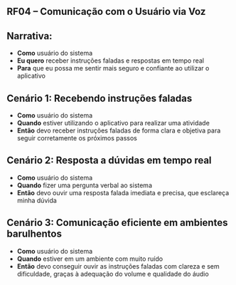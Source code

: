 ## RF04 – Comunicação com o Usuário via Voz

## Narrativa:

* **Como** usuário do sistema  
* **Eu quero** receber instruções faladas e respostas em tempo real  
* **Para** que eu possa me sentir mais seguro e confiante ao utilizar o aplicativo  

## Cenário 1: Recebendo instruções faladas

* **Como** usuário do sistema  
* **Quando** estiver utilizando o aplicativo para realizar uma atividade  
* **Então** devo receber instruções faladas de forma clara e objetiva para seguir corretamente os próximos passos  

## Cenário 2: Resposta a dúvidas em tempo real

* **Como** usuário do sistema  
* **Quando** fizer uma pergunta verbal ao sistema  
* **Então** devo ouvir uma resposta falada imediata e precisa, que esclareça minha dúvida  

## Cenário 3: Comunicação eficiente em ambientes barulhentos

* **Como** usuário do sistema  
* **Quando** estiver em um ambiente com muito ruído  
* **Então** devo conseguir ouvir as instruções faladas com clareza e sem dificuldade, graças à adequação do volume e qualidade do áudio  
